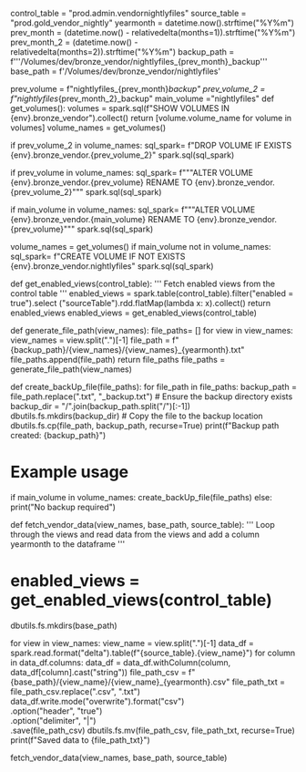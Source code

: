 

control_table = "prod.admin.vendornightlyfiles"
source_table = "prod.gold_vendor_nightly"
yearmonth = datetime.now().strftime("%Y%m")
prev_month = (datetime.now() - relativedelta(months=1)).strftime("%Y%m")
prev_month_2 = (datetime.now() - relativedelta(months=2)).strftime("%Y%m")
backup_path = f'''/Volumes/dev/bronze_vendor/nightlyfiles_{prev_month}_backup'''
base_path = f'/Volumes/dev/bronze_vendor/nightlyfiles'

prev_volume = f"nightlyfiles_{prev_month}_backup"
prev_volume_2 = f"nightlyfiles_{prev_month_2}_backup"
main_volume ="nightlyfiles"
def get_volumes():
  volumes = spark.sql(f"SHOW VOLUMES IN {env}.bronze_vendor").collect()
  return [volume.volume_name for volume in volumes]
volume_names = get_volumes()


if prev_volume_2 in volume_names:
    sql_spark= f"DROP VOLUME IF EXISTS {env}.bronze_vendor.{prev_volume_2}"
    spark.sql(sql_spark)

if prev_volume in volume_names:
    sql_spark= f"""ALTER VOLUME {env}.bronze_vendor.{prev_volume} RENAME TO {env}.bronze_vendor.{prev_volume_2}"""
    spark.sql(sql_spark)

if main_volume in volume_names:
    sql_spark= f"""ALTER VOLUME  {env}.bronze_vendor.{main_volume} RENAME TO {env}.bronze_vendor.{prev_volume}"""
    spark.sql(sql_spark)

volume_names = get_volumes()
if main_volume not in volume_names:
    sql_spark= f"CREATE VOLUME IF NOT EXISTS {env}.bronze_vendor.nightlyfiles"
    spark.sql(sql_spark)


def get_enabled_views(control_table):
  '''
  Fetch enabled views from the control table
  '''
  enabled_views = spark.table(control_table).filter("enabled = true").select ("sourceTable").rdd.flatMap(lambda x: x).collect()
  return enabled_views
enabled_views = get_enabled_views(control_table)


def generate_file_path(view_names):
  file_paths= []
  for view in view_names:
    view_names = view.split(".")[-1]
    file_path = f"{backup_path}/{view_names}/{view_names}_{yearmonth}.txt"
    file_paths.append(file_path)
  return file_paths
file_paths = generate_file_path(view_names)


def create_backUp_file(file_paths):
    for file_path in file_paths:
        backup_path = file_path.replace(".txt", "_backup.txt")
        # Ensure the backup directory exists
        backup_dir = "/".join(backup_path.split("/")[:-1])
        dbutils.fs.mkdirs(backup_dir)
        # Copy the file to the backup location
        dbutils.fs.cp(file_path, backup_path, recurse=True)
        print(f"Backup path created: {backup_path}")
# Example usage
if  main_volume in volume_names:
    create_backUp_file(file_paths)
else:
    print("No backup required")




    
def fetch_vendor_data(view_names, base_path, source_table): 
  '''
  Loop through the views and read data from the views and add a column yearmonth to the dataframe
  '''
  # enabled_views = get_enabled_views(control_table)
  dbutils.fs.mkdirs(base_path)

  for view in view_names:
    view_name = view.split(".")[-1]
    data_df = spark.read.format("delta").table(f"{source_table}.{view_name}")
    for column in data_df.columns:
      data_df = data_df.withColumn(column, data_df[column].cast("string"))
    file_path_csv = f"{base_path}/{view_name}/{view_name}_{yearmonth}.csv"
    file_path_txt = file_path_csv.replace(".csv", ".txt")
    data_df.write.mode("overwrite").format("csv") \
      .option("header", "true") \
      .option("delimiter", "|") \
      .save(file_path_csv) 
    dbutils.fs.mv(file_path_csv, file_path_txt, recurse=True)
    print(f"Saved data to {file_path_txt}")

fetch_vendor_data(view_names, base_path, source_table)
